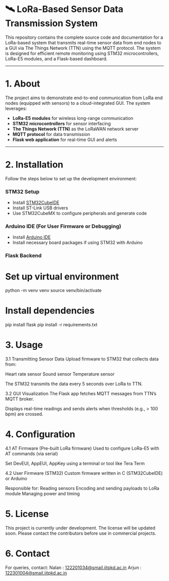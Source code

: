 # 🛰️ LoRa-Based Sensor Data Transmission System

This repository contains the complete source code and documentation for a LoRa-based system that transmits real-time sensor data from end nodes to a GUI via The Things Network (TTN) using the MQTT protocol. The system is designed for efficient remote monitoring using STM32 microcontrollers, LoRa-E5 modules, and a Flask-based dashboard.

---

# 1. About

The project aims to demonstrate end-to-end communication from LoRa end nodes (equipped with sensors) to a cloud-integrated GUI. The system leverages:
- **LoRa-E5 modules** for wireless long-range communication
- **STM32 microcontrollers** for sensor interfacing
- **The Things Network (TTN)** as the LoRaWAN network server
- **MQTT protocol** for data transmission
- **Flask web application** for real-time GUI and alerts

---

# 2. Installation

Follow the steps below to set up the development environment:

###  STM32 Setup
- Install [STM32CubeIDE](https://www.st.com/en/development-tools/stm32cubeide.html)
- Install ST-Link USB drivers
- Use STM32CubeMX to configure peripherals and generate code

### Arduino IDE (For User Firmware or Debugging)
- Install [Arduino IDE](https://www.arduino.cc/en/software)
- Install necessary board packages if using STM32 with Arduino

### Flask Backend

# Set up virtual environment
python -m venv venv
source venv/bin/activate

# Install dependencies
pip install flask
pip install -r requirements.txt 

# 3. Usage
3.1 Transmitting Sensor Data
Upload firmware to STM32 that collects data from:

Heart rate sensor
Sound sensor
Temperature sensor

The STM32 transmits the data every 5 seconds over LoRa to TTN.

3.2 GUI Visualization
The Flask app fetches MQTT messages from TTN’s MQTT broker.

Displays real-time readings and sends alerts when thresholds (e.g., > 100 bpm) are crossed.

# 4. Configuration
4.1 AT Firmware (Pre-built LoRa firmware)
Used to configure LoRa-E5 with AT commands (via serial)

Set DevEUI, AppEUI, AppKey using a terminal or tool like Tera Term

4.2 User Firmware (STM32)
Custom firmware written in C (STM32CubeIDE) or Arduino

Responsible for:
Reading sensors
Encoding and sending payloads to LoRa module
Managing power and timing

# 5. License
This project is currently under development. The license will be updated soon. Please contact the contributors before use in commercial projects.

# 6. Contact
For queries, contact:
Nalan : 122201034@smail.iitpkd.ac.in
Arjun : 122301004@smail.iitpkd.ac.in
